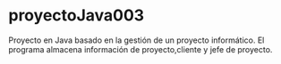 # proyectoJava003
Proyecto en Java basado en la gestión de un proyecto informático.
El programa almacena información de proyecto,cliente y jefe de proyecto.
